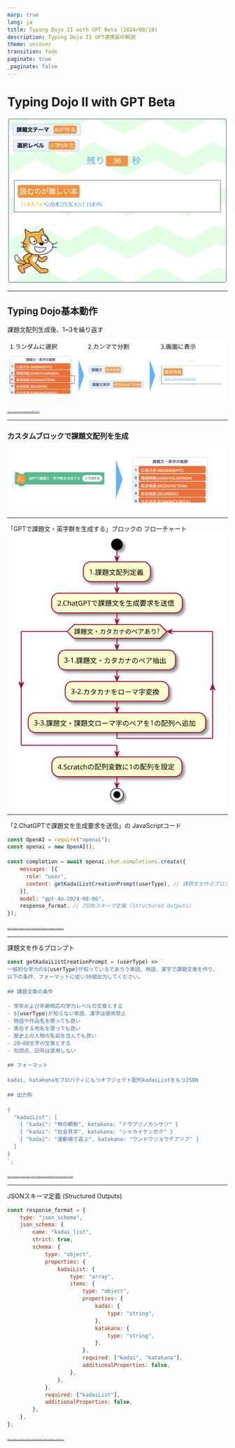 ```yaml
---
marp: true
lang: ja
title: Typing Dojo II with GPT Beta (2024/08/18)
description: Typing Dojo II GPT連携版の解説
theme: uncover
transition: fade
paginate: true
_paginate: false
---
```


# <!--fit--> Typing Dojo II with GPT Beta

![bg opacity width:800](assets/typing-dojo-background.png)

---

## Typing Dojo基本動作
課題文配列生成後、1~3を繰り返す

![width:1100](assets/typing-dojo-summary.png)

<span style="font-size: 25%;">
<a href="https://scratch.mit.edu/projects/1036221510/">https://scratch.mit.edu/projects/1036221510/</a>
</span>


---

### カスタムブロックで課題文配列を生成

![width:1100](assets/customblock-for-gpt.png)

---

「GPTで課題文・英字群を生成する」ブロックの
フローチャート
![width:400](assets/flowchart-get-kadai-list-with-gpt.svg)

---

「2.ChatGPTで課題文を生成要求を送信」の
JavaScriptコード


```js
const OpenAI = require("openai");
const openai = new OpenAI();

const completion = await openai.chat.completions.create({
    messages: [{ 
      role: "user", 
      content: getKadaiListCreationPrompt(userType), // 課題文を作るプロンプト
    }],
    model: "gpt-4o-2024-08-06",
    response_format, // JSONスキーマ定義 (Structured Outputs)
});
```

<span style="font-size: 25%;">
<a href="https://platform.openai.com/docs/quickstart?quickstart-example=completions">https://platform.openai.com/docs/quickstart?quickstart-example=completions</a>
</span>





---

課題文を作るプロンプト

```js
const getKadaiListCreationPrompt = (userType) => `
一般的な学力の${userType}が知っているであろう単語、用語、漢字で課題文章を作り、
以下の条件、フォーマットに従い30個出力してください。

## 課題文章の条件

- 学年および年齢相応の学力レベルの文章とする
- ${userType}が知らない単語、漢字は使用禁止
- 物語や作品名を使っても良い
- 実在する地名を使っても良い
- 歴史上の人物の名前を含んでも良い
- 20~80文字の文章とする
- 句読点、記号は使用しない

## フォーマット

kadai, katakanaをプロパティにもつオブジェクト配列kadaiListをもつJSON

## 出力例

{
  "kadaiList": [
    { "kadai": "物の観察", katakana: "ドウブツノカンサツ" }
    { "kadai": "社会見学", katakana: "シャカイケンガク" }
    { "kadai": "運動場で遊ぶ", katakana: "ウンドウジョウデアソブ" }
  ]
}
`;
```

<span style="font-size: 25%;">
<a href="https://developer.mozilla.org/en-US/docs/Web/JavaScript/Reference/Global_Objects/JSON">https://developer.mozilla.org/en-US/docs/Web/JavaScript/Reference/Global_Objects/JSON</a>
</span>

---

JSONスキーマ定義 (Structured Outputs)

```js
const response_format = {
    type: "json_schema",
    json_schema: {
        name: "kadai_list",
        strict: true,
        schema: {
            type: "object",
            properties: {
                kadaiList: {
                    type: "array",
                    items: {
                        type: "object",
                        properties: {
                            kadai: {
                                type: "string",
                            },
                            katakana: {
                                type: "string",
                            },
                        },
                        required: ["kadai", "katakana"],
                        additionalProperties: false,
                    },
                },
            },
            required: ["kadaiList"],
            additionalProperties: false,
        },
    },
};
```

<span style="font-size: 25%;">
<a href="https://platform.openai.com/docs/quickstart?quickstart-example=completions">https://platform.openai.com/docs/quickstart?quickstart-example=completions</a>
</span>
